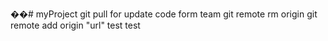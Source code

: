 ��# myProject
git pull for update code form team
git remote rm origin
git remote add origin "url"
test test
